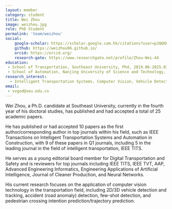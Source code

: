 ```yaml
---
layout: member
category: student
title: Wei Zhou
image: weizhou.jpg
role: PhD Student
permalink: 'team/weizhou'
social:
    google-scholar: https://scholar.google.com.hk/citations?user=pJQ6KKsAAAAJ&hl=zh-CN
    github: https://weizhou96.github.io/
    orcid: https://orcid.org/
    research-gate: https://www.researchgate.net/profile/Zhou-Wei-44
education:
 - School of Transportation, Southeast University, Phd, 2019.06-2025.03 (expected)
 - School of Automation, Nanjing University of Science and Technology,  Bachelor's, 2015.09-2019.06
research_interest: 
  - Intelligent Transportation Systems, Computer Vision, Vehicle Detection, Accident Detection/Prediction, Multi-modal Large Models
email:
 - vvgod@seu.edu.cn
---
```


Wei Zhou, a Ph.D. candidate at Southeast University, currently in the fourth year of his doctoral studies, has published and had accepted a total of 25 academic papers. 

He has published or had accepted 10 papers as the first author/corresponding author in top journals within his field, such as IEEE Transactions on Intelligent Transportation Systems and Automation in Construction, with 9 of these papers in Q1 journals, including 5 in the leading journal in the field of intelligent transportation, IEEE TITS. 

He serves as a young editorial board member for Digital Transportation and Safety and is reviewers for top journals including IEEE TITS, IEEE TVT, AAP, Advanced Engineering Informatics, Engineering Applications of Artificial Intelligence, Journal of Cleaner Production, and Neural Networks. 

His current research focuses on the application of computer vision technology in the transportation field, including 2D/3D vehicle detection and tracking, accident (road anomaly) detection, few-shot detection, and pedestrian crossing intention prediction/trajectory prediction.